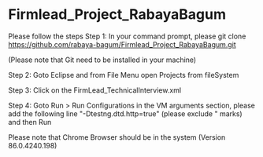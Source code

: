 # Firmlead_Project_RabayaBagum
Please follow the steps
Step 1: In your command prompt, please 
git clone https://github.com/rabaya-bagum/Firmlead_Project_RabayaBagum.git

(Please note that Git need to be installed in your machine)

Step 2: Goto Eclipse and from File Menu open Projects from fileSystem

Step 3: Click on the FirmLead_TechnicalInterview.xml

Step 4: Goto Run > Run Configurations
in the VM arguments section, please add the following line "-Dtestng.dtd.http=true" (please exclude " marks)
and then Run

Please note that Chrome Browser should be in the system (Version 86.0.4240.198)
